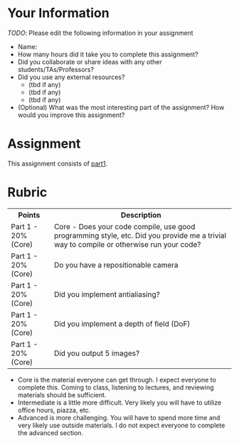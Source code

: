 # Your Information

*TODO*: Please edit the following information in your assignment

* Name: 
* How many hours did it take you to complete this assignment? 
* Did you collaborate or share ideas with any other students/TAs/Professors? 
* Did you use any external resources? 
  * (tbd if any)
  * (tbd if any)
  * (tbd if any)
* (Optional) What was the most interesting part of the assignment? How would you improve this assignment?

# Assignment

This assignment consists of [part1](./part1).

# Rubric


<table>
  <tbody>
    <tr>
      <th>Points</th>
      <th align="center">Description</th>
    </tr>
    <tr>
      <td>Part 1 - 20% (Core)</td>
      <td align="left">Core - Does your code compile, use good programming style, etc. Did you provide me a trivial way to compile or otherwise run your code?</td>
    </tr>
       <tr>
      <td>Part 1 - 20% (Core)</td>
      <td align="left">Do you have a repositionable camera</td>
    </tr>
    </tr>
       <tr>
      <td>Part 1 - 20% (Core)</td>
      <td align="left">Did you implement antialiasing?</td>
    </tr>
    </tr>
       <tr>
      <td>Part 1 - 20% (Core)</td>
      <td align="left">Did you implement a depth of field (DoF)</td>
    </tr>
    </tr>
       <tr>
      <td>Part 1 - 20% (Core)</td>
      <td align="left">Did you output 5 images?</td>
    </tr>
  </tbody>
</table>

* Core is the material everyone can get through. I expect everyone to complete this. Coming to class, listening to lectures, and reviewing materials should be sufficient.
* Intermediate is a little more difficult. Very likely you will have to utilize office hours, piazza, etc.
* Advanced is more challenging. You will have to spend more time and very likely use outside materials. I do not expect everyone to complete the advanced section.
